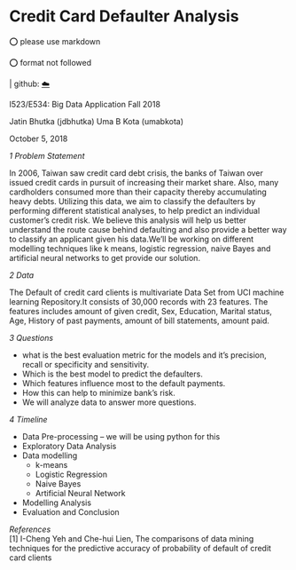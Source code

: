 # Credit Card Defaulter Analysis

:o: please use markdown

:o: format not followed

| github: [:cloud:](https://github.com/cloudmesh-community/fa18-523-71/blob/master/project-report/report.md)



I523/E534: Big Data Application
Fall 2018

Jatin Bhutka (jdbhutka)
Uma B Kota (umabkota)

October 5, 2018

*1 Problem Statement*  
  
In 2006, Taiwan saw credit card debt crisis, the banks of Taiwan over issued credit cards in pursuit of
increasing their market share. Also, many cardholders consumed more than their capacity thereby
accumulating heavy debts. Utilizing this data, we aim to classify the defaulters by performing
different statistical analyses, to help predict an individual customer’s credit risk. We believe this
analysis will help us better understand the route cause behind defaulting and also provide a better
way to classify an applicant given his data.We’ll be working on different modelling techniques like
k means, logistic regression, naive Bayes and artificial neural networks to get provide our solution.

*2 Data*  
  
The Default of credit card clients is multivariate Data Set from UCI machine learning Repository.It
consists of 30,000 records with 23 features. The features includes amount of given credit, Sex,
Education, Marital status, Age, History of past payments, amount of bill statements, amount paid.

*3 Questions*
* what is the best evaluation metric for the models and it’s precision, recall or specificity and
sensitivity.
* Which is the best model to predict the defaulters.
* Which features influence most to the default payments.
* How this can help to minimize bank’s risk.
* We will analyze data to answer more questions.

*4 Timeline*
* Data Pre-processing – we will be using python for this
* Exploratory Data Analysis
* Data modelling
  * k-means
  * Logistic Regression
  * Naive Bayes
  * Artificial Neural Network
* Modelling Analysis
* Evaluation and Conclusion

*References*  
[1] I-Cheng Yeh and Che-hui Lien, The comparisons of data mining techniques for the predictive
accuracy of probability of default of credit card clients
